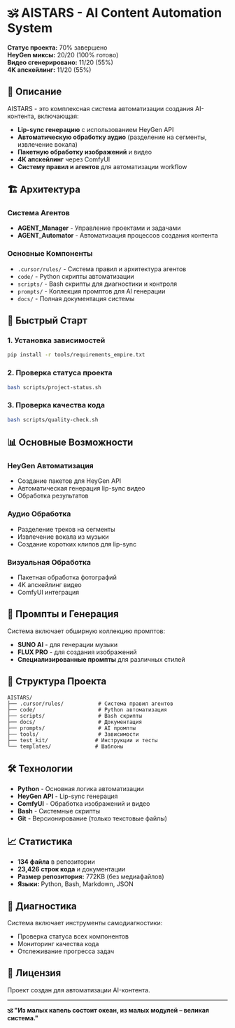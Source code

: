 # 🕉️ AISTARS - AI Content Automation System

**Статус проекта:** 70% завершено  
**HeyGen миксы:** 20/20 (100% готово)  
**Видео сгенерировано:** 11/20 (55%)  
**4K апскейлинг:** 11/20 (55%)

## 🎯 Описание

AISTARS - это комплексная система автоматизации создания AI-контента, включающая:

- **Lip-sync генерацию** с использованием HeyGen API
- **Автоматическую обработку аудио** (разделение на сегменты, извлечение вокала)
- **Пакетную обработку изображений** и видео
- **4K апскейлинг** через ComfyUI
- **Систему правил и агентов** для автоматизации workflow

## 🏗️ Архитектура

### Система Агентов
- **AGENT_Manager** - Управление проектами и задачами
- **AGENT_Automator** - Автоматизация процессов создания контента

### Основные Компоненты
- `.cursor/rules/` - Система правил и архитектура агентов
- `code/` - Python скрипты автоматизации
- `scripts/` - Bash скрипты для диагностики и контроля
- `prompts/` - Коллекция промптов для AI генерации
- `docs/` - Полная документация системы

## 🚀 Быстрый Старт

### 1. Установка зависимостей
```bash
pip install -r tools/requirements_empire.txt
```

### 2. Проверка статуса проекта
```bash
bash scripts/project-status.sh
```

### 3. Проверка качества кода
```bash
bash scripts/quality-check.sh
```

## 📊 Основные Возможности

### HeyGen Автоматизация
- Создание пакетов для HeyGen API
- Автоматическая генерация lip-sync видео
- Обработка результатов

### Аудио Обработка
- Разделение треков на сегменты
- Извлечение вокала из музыки
- Создание коротких клипов для lip-sync

### Визуальная Обработка
- Пакетная обработка фотографий
- 4K апскейлинг видео
- ComfyUI интеграция

## 🎵 Промпты и Генерация

Система включает обширную коллекцию промптов:
- **SUNO AI** - для генерации музыки
- **FLUX PRO** - для создания изображений
- **Специализированные промпты** для различных стилей

## 📁 Структура Проекта

```
AISTARS/
├── .cursor/rules/           # Система правил агентов
├── code/                    # Python автоматизация
├── scripts/                 # Bash скрипты
├── docs/                    # Документация
├── prompts/                 # AI промпты
├── tools/                   # Зависимости
├── test_kit/               # Инструкции и тесты
└── templates/              # Шаблоны
```

## 🛠️ Технологии

- **Python** - Основная логика автоматизации
- **HeyGen API** - Lip-sync генерация
- **ComfyUI** - Обработка изображений и видео
- **Bash** - Системные скрипты
- **Git** - Версионирование (только текстовые файлы)

## 📈 Статистика

- **134 файла** в репозитории
- **23,426 строк кода** и документации
- **Размер репозитория:** 772KB (без медиафайлов)
- **Языки:** Python, Bash, Markdown, JSON

## 🔧 Диагностика

Система включает инструменты самодиагностики:
- Проверка статуса всех компонентов
- Мониторинг качества кода
- Отслеживание прогресса задач

## 📝 Лицензия

Проект создан для автоматизации AI-контента.

---

**🕉️ "Из малых капель состоит океан, из малых модулей – великая система."**
